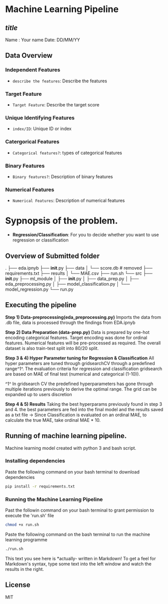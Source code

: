# Machine Learning Pipeline
## *title*
Name : Your name 
Date​: DD/MM/YY
## Data Overview
### Independent Features
* `describe the features`​: Describe the features
### Target Feature
* `Target Feature`: Describe the target score
### Unique Identifying Features
* `index/ID`: Unique ID or index
### Catergorical Features
* `Categorical features?`: types of categorical features
### Binary Features
* `Binary features?`: Description of binary features
### Numerical Features
* `Numerical Features`: Description of numerical features

# Sypnopsis of the problem. 
* **Regression/Classification**: For you to decide whether you want to use regression or classification

## Overview of Submitted folder
.
├── eda.ipnyb
├── __init__.py
├── data
│   └── score.db # removed
├── requirements.txt
├── results
│   └── MAE.csv
├── run.sh
└── src
    ├── __init__.py
    ├── ml_module
    │   ├── __init__.py
    │   ├── data_prep.py
    │   ├── eda_preprocessing.py
    │   ├── model_classification.py
    │   └── model_regression.py
    └── run.py

## Executing the pipeline
**Step 1) Data-preprocessing(eda_preprocessing.py)**
Imports the data from .db file, data is processed through the findings from EDA.ipnyb

**Step 2) Data Preparation (data-prep.py)**
Data is prepared by one-hot encoding categorical features. Target encoding was done for ordinal features. Numerical features will be pre-processed as required. The overall dataset is also train-test split into 80/20 split.

**Step 3 & 4) Hyper Parameter tuning for Regression & Classification**
All hyper parameters are tuned through gridsearchCV through a predefined range^1^.
The evaluation criteria for regression and classification gridsearch are based on MAE of final test (numerical and categorical (1-10)).

 ^1^ In gridsearch CV the predefined hyperparameters has gone through multiple iterations previously to derive the optimal range. The grid can be expanded up to users discretion

**Step 4 & 5) Results**
Taking the best hyperparams previously found in step 3 and 4. the best parameters are fed into the final model and the results saved as a txt file
-> Since Classification is evaluated on an ordinal MAE, to calculate the true MAE, take ordinal MAE * 10.

## Running of machine learning pipeline.
Machine learning model created with python 3 and bash script.
### Installing dependencies
Paste the following command on your bash terminal to download dependencies
```sh
pip install -r requirements.txt
```
### Running the Machine Learning Pipeline
Past the followin command on your bash terminal to grant permission to execute the 'run.sh' file
```sh
chmod +x run.sh
```
Paste the following command on the bash terminal to run the machine learning programme
```sh
./run.sh
```

This text you see here is *actually- written in Markdown! To get a feel
for Markdown's syntax, type some text into the left window and
watch the results in the right.

## License
MIT
